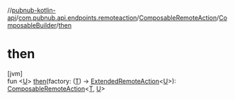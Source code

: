 //[pubnub-kotlin-api](../../../../index.md)/[com.pubnub.api.endpoints.remoteaction](../../index.md)/[ComposableRemoteAction](../index.md)/[ComposableBuilder](index.md)/[then](then.md)

# then

[jvm]\
fun &lt;[U](then.md)&gt; [then](then.md)(factory: ([T](index.md)) -&gt; [ExtendedRemoteAction](../../-extended-remote-action/index.md)&lt;[U](then.md)&gt;): [ComposableRemoteAction](../index.md)&lt;[T](index.md), [U](then.md)&gt;
